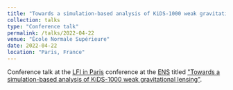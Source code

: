 ```yaml
---
title: "Towards a simulation-based analysis of KiDS-1000 weak gravitational lensing"
collection: talks
type: "Conference talk"
permalink: /talks/2022-04-22
venue: "École Normale Supérieure"
date: 2022-04-22
location: "Paris, France"
---
```


Conference talk at the [LFI in Paris](https://indico.in2p3.fr/e/LFIParis) conference at the [ENS](https://www.ens.psl.eu/) titled ["Towards a simulation-based analysis of KiDS-1000 weak gravitational lensing"](../files/2022-04-22_sbi_analysis_paris.pdf).